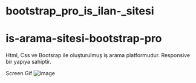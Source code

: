 # bootstrap_pro_is_ilan-_sitesi
# is-arama-sitesi-bootstrap-pro

Html, Css ve Bootsrap ile oluşturulmuş iş arama platformudur. Responsive bir yapıya sahiptir.

Screen Gif
![Image](https://github.com/user-attachments/assets/bb3ffafd-7255-4499-b8bb-819f13381502)
